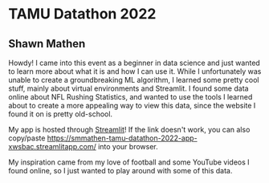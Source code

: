# TAMU Datathon 2022
## Shawn Mathen
Howdy! I came into this event as a beginner in data science and just wanted to learn more about what it is and how I can use it. While I unfortunately was unable to create a groundbreaking ML algorithm, I learned some pretty cool stuff, mainly about virtual environments and Streamlit. I found some data online about NFL Rushing Statistics, and wanted to use the tools I learned about to create a more appealing way to view this data, since the website I found it on is pretty old-school.

My app is hosted through [Streamlit](https://smmathen-tamu-datathon-2022-app-xwsbac.streamlitapp.com/)! If the link doesn't work, you can also copy/paste https://smmathen-tamu-datathon-2022-app-xwsbac.streamlitapp.com/ into your browser.

My inspiration came from my love of football and some YouTube videos I found online, so I just wanted to play around with some of this data. 